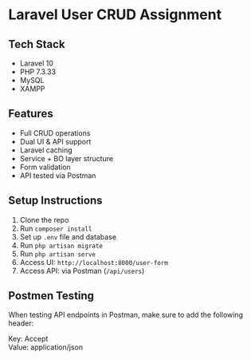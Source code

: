 # Laravel User CRUD Assignment

## Tech Stack
- Laravel 10
- PHP 7.3.33
- MySQL
- XAMPP

## Features
- Full CRUD operations
- Dual UI & API support
- Laravel caching
- Service + BO layer structure
- Form validation
- API tested via Postman

## Setup Instructions
1. Clone the repo
2. Run `composer install`
3. Set up `.env` file and database
4. Run `php artisan migrate`
5. Run `php artisan serve`
6. Access UI: `http://localhost:8000/user-form`
7. Access API: via Postman (`/api/users`)

## Postmen Testing 
When testing API endpoints in Postman, make sure to add the following header:

Key:    Accept  
Value:  application/json
